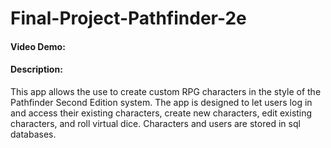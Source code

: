 # Final-Project-Pathfinder-2e
#### Video Demo:  <URL HERE>
#### Description:
This app allows the use to create custom RPG characters in the style of the Pathfinder Second Edition system. The app is designed to let users log in and access their existing characters, create new characters, edit existing characters, and roll virtual dice. Characters and users are stored in sql databases. 
